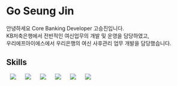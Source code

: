 # Go Seung Jin

안녕하세요 Core Banking Developer 고승진입니다.
<br>
KB저축은행에서 전반적인 여신업무의 개발 및 운영을 담당하였고,
<br>
우리에프아이에스에서 우리은행의 여신 사후관리 업무 개발을 담당했습니다.
<br>

## Skills

<img src="http://img.shields.io/badge/-C-A8B9CC?style=for-the-badge&logo=C&logoColor=white"
style="height : auto; margin-left : 10px; margin-right : 10px;"/>
<img src="http://img.shields.io/badge/-Oracle-F80000?style=for-the-badge&logo=ORACLE&logoColor=white"
style="height : auto; margin-left : 10px; margin-right : 10px;"/>
<img src="http://img.shields.io/badge/-Java-007396?style=for-the-badge&logo=JAVA&logoColor=white"
style="height : auto; margin-left : 10px; margin-right : 10px;"/>
<img src="http://img.shields.io/badge/-HTML5-E34F26?style=for-the-badge&logo=HTML5&logoColor=white"
style="height : auto; margin-left : 10px; margin-right : 10px;"/>
<img src="http://img.shields.io/badge/-JAVASCRIPT-F7DF1E?style=for-the-badge&logo=JAVASCRIPT&logoColor=white"
style="height : auto; margin-left : 10px; margin-right : 10px; color : white"/>
<img src="http://img.shields.io/badge/-Python-3776AB?style=for-the-badge&logo=PYTHON&logoColor=white"
style="height : auto; margin-left : 10px; margin-right : 10px; color : white"/>

